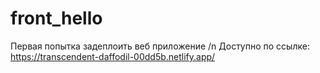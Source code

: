 # front_hello
Первая попытка задеплоить веб приложение /n 
Доступно по ссылке:
https://transcendent-daffodil-00dd5b.netlify.app/
